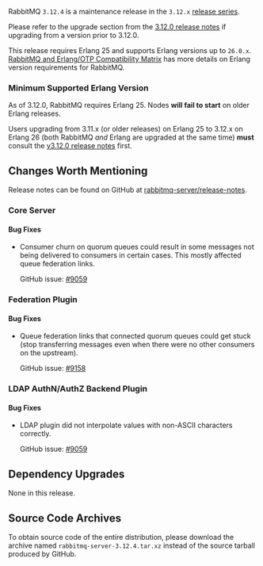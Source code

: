 RabbitMQ `3.12.4` is a maintenance release in the `3.12.x` [release series](https://www.rabbitmq.com/versions.html).

Please refer to the upgrade section from the [3.12.0 release notes](https://github.com/rabbitmq/rabbitmq-server/releases/tag/v3.12.0)
if upgrading from a version prior to 3.12.0.

This release requires Erlang 25 and supports Erlang versions up to `26.0.x`.
[RabbitMQ and Erlang/OTP Compatibility Matrix](https://www.rabbitmq.com/which-erlang.html) has more details on
Erlang version requirements for RabbitMQ.


### Minimum Supported Erlang Version

As of 3.12.0, RabbitMQ requires Erlang 25. Nodes **will fail to start** on older Erlang releases.

Users upgrading from 3.11.x (or older releases) on Erlang 25 to 3.12.x on Erlang 26
(both RabbitMQ *and* Erlang are upgraded at the same time) **must** consult
the [v3.12.0 release notes](https://github.com/rabbitmq/rabbitmq-server/releases/tag/v3.12.0) first.


## Changes Worth Mentioning

Release notes can be found on GitHub at [rabbitmq-server/release-notes](https://github.com/rabbitmq/rabbitmq-server/tree/v3.12.x/release-notes).

### Core Server

#### Bug Fixes

 * Consumer churn on quorum queues could result in some messages not being delivered
   to consumers in certain cases. This mostly affected queue federation links.
   
   GitHub issue: [#9059](https://github.com/rabbitmq/rabbitmq-server/issues/9059)


### Federation Plugin

#### Bug Fixes

 * Queue federation links that connected quorum queues could get stuck
   (stop transferring messages even when there were no other consumers on the upstream).

   GitHub issue: [#9158](https://github.com/rabbitmq/rabbitmq-server/pull/9158)


### LDAP AuthN/AuthZ Backend Plugin

#### Bug Fixes

 * LDAP plugin did not interpolate values with non-ASCII characters correctly.

   GitHub issue: [#9059](https://github.com/rabbitmq/rabbitmq-server/issues/9059)


## Dependency Upgrades

None in this release.

## Source Code Archives

To obtain source code of the entire distribution, please download the archive named `rabbitmq-server-3.12.4.tar.xz`
instead of the source tarball produced by GitHub.
